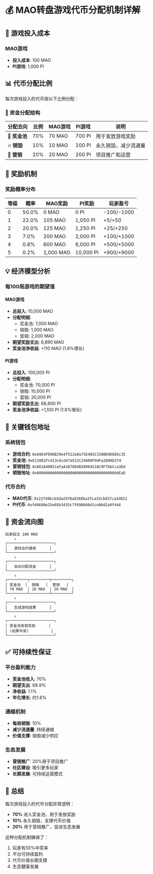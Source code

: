 # 💰 MAO转盘游戏代币分配机制详解

## 🎯 游戏投入成本

### MAO游戏
- **投入成本**: 100 MAO
- **PI游戏**: 1,000 PI

## 📊 代币分配比例

每次游戏投入的代币按以下比例分配：

### 🏦 资金分配结构

| 分配去向 | 比例 | MAO游戏 | PI游戏 | 说明 |
|---------|------|---------|--------|------|
| 🎁 **奖金池** | 70% | 70 MAO | 700 PI | 用于发放游戏奖励 |
| 🔥 **销毁** | 10% | 10 MAO | 100 PI | 永久销毁，减少流通量 |
| 📢 **营销** | 20% | 20 MAO | 200 PI | 项目推广和运营 |

## 🎰 奖励机制

### 奖励概率分布
| 等级 | 概率 | MAO奖励 | PI奖励 | 玩家盈亏 |
|------|------|---------|--------|----------|
| 0 | 50.0% | 0 MAO | 0 PI | -100/-1000 |
| 1 | 22.0% | 105 MAO | 1,050 PI | +5/+50 |
| 2 | 20.0% | 125 MAO | 1,250 PI | +25/+250 |
| 3 | 7.0% | 200 MAO | 2,000 PI | +100/+1000 |
| 4 | 0.8% | 600 MAO | 6,000 PI | +500/+5000 |
| 5 | 0.2% | 1,000 MAO | 10,000 PI | +900/+9000 |

## 💡 经济模型分析

### 每100局游戏的期望值

#### MAO游戏
- **总投入**: 10,000 MAO
- **分配明细**:
  - 奖金池: 7,000 MAO
  - 销毁: 1,000 MAO
  - 营销: 2,000 MAO
- **期望奖励支出**: 6,890 MAO
- **奖金池净收益**: +110 MAO (1.6%增长)

#### PI游戏
- **总投入**: 100,000 PI
- **分配明细**:
  - 奖金池: 70,000 PI
  - 销毁: 10,000 PI
  - 营销: 20,000 PI
- **期望奖励支出**: 68,900 PI
- **奖金池净收益**: +1,100 PI (1.6%增长)

## 🏦 关键钱包地址

### 系统钱包
- **游戏合约**: `0xA9E4FD96B29e4f512a0a75E402C156B04D6E6c35`
- **奖金池**: `0xE15881Fc413c6cd47a512C24608F94Fa2896b374`
- **营销钱包**: `0x861A48051eFaA1876D4B38904516C9F7bbCca36d`
- **销毁地址**: `0x000000000000000000000000000000000000dEaD`

### 代币合约
- **MAO代币**: `0x22f49bcb3dad370a9268ba3fca33cb037ca3d022`
- **PI代币**: `0xfd4680e25e05b3435c7f698668d1ce80d2a9f444`

## 🔄 资金流向图

```
玩家投注 100 MAO
    ↓
┌─────────────────────┐
│   游戏合约接收      │
└─────────────────────┘
    ↓
┌─────────────────────┐
│   自动分配资金      │
└─────────────────────┘
    ↓
┌─────────┬─────────┬─────────┐
│ 奖金池  │  销毁   │  营销   │
│ 70 MAO  │ 10 MAO  │ 20 MAO  │
└─────────┴─────────┴─────────┘
    ↓
┌─────────────────────┐
│   生成游戏结果      │
└─────────────────────┘
    ↓
┌─────────────────────┐
│ 奖金池发放奖励      │
│ (如果中奖)          │
└─────────────────────┘
```

## ✅ 可持续性保证

### 平台盈利能力
- **奖金池收入**: 70%
- **期望支出**: 68.9%
- **净收益**: 1.1%
- **年化增长**: 约1.6%

### 通缩机制
- **每局销毁**: 10%
- **减少流通量**: 持续通缩
- **价值支撑**: 销毁减少供应

### 生态发展
- **营销推广**: 20%用于项目推广
- **社区建设**: 吸引更多玩家
- **长期发展**: 可持续运营模式

## 🎯 总结

每次游戏投入的代币分配非常透明：
- **70%** 进入奖金池，用于发放奖励
- **10%** 永久销毁，支撑代币价值
- **20%** 用于营销推广，促进生态发展

这种分配机制确保了：
1. 玩家有50%中奖率
2. 平台可持续盈利
3. 代币价值长期支撑
4. 生态健康发展